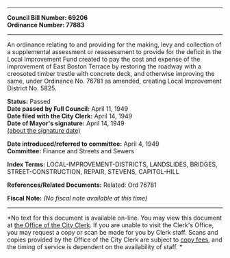 * * * * *  
  
**Council Bill Number: [](#h0)[](#h2)69206**   
**Ordinance Number: 77883**  
  
* * * * *  
  
An ordinance relating to and providing for the making, levy and collection of a supplemental assessment or reassessment to provide for the deficit in the Local Improvement Fund created to pay the cost and expense of the improvement of East Boston Terrace by restoring the roadway with a creosoted timber trestle with concrete deck, and otherwise improving the same, under Ordinance No. 76781 as amended, creating Local Improvement District No. 5825.  
  
**Status:** Passed   
**Date passed by Full Council:** April 11, 1949   
**Date filed with the City Clerk:** April 14, 1949   
**Date of Mayor's signature:** April 14, 1949   
[(about the signature date)](/~public/approvaldate.htm)   
  
  
**Date introduced/referred to committee:** April 4, 1949   
**Committee:** Finance and Streets and Sewers   
  
**Index Terms:** LOCAL-IMPROVEMENT-DISTRICTS, LANDSLIDES, BRIDGES, STREET-CONSTRUCTION, REPAIR, STEVENS, CAPITOL-HILL  
  
**References/Related Documents:** Related: Ord 76781  
  
**Fiscal Note:** *(No fiscal note available at this time)*  
  
* * * * *  
  
*No text for this document is available on-line. You may view this document at [the Office of the City Clerk](http://www.seattle.gov/leg/clerk/contactUs.htm). If you are unable to visit the Clerk's Office, you may request a copy or scan be made for you by Clerk staff. Scans and copies provided by the Office of the City Clerk are subject to [copy fees](http://clerk.seattle.gov/~public/clerkfees.htm), and the timing of service is dependent on the availability of staff. *  
  
  
